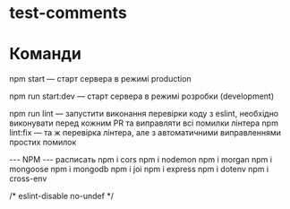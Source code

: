 # test-comments

# Команди

npm start — старт сервера в режимі production

npm run start:dev — старт сервера в режимі розробки (development)

npm run lint — запустити виконання перевірки коду з eslint, необхідно виконувати перед кожним PR та виправляти всі помилки лінтера
npm lint:fix — та ж перевірка лінтера, але з автоматичними виправленнями простих помилок

--- NPM --- расписать
npm i cors
npm i nodemon
npm i morgan
npm i mongoose
npm i mongodb
npm i joi
npm i express
npm i dotenv
npm i cross-env



/* eslint-disable no-undef */